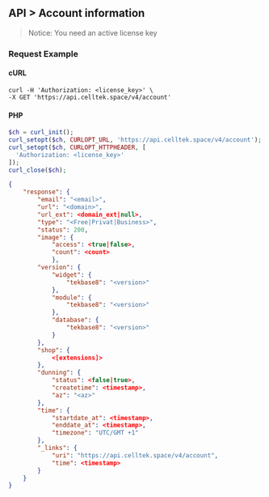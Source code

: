 ## API > Account information

> Notice: You need an active license key

### Request Example

<!-- tabs:start -->
#### **cURL**

```cURL
curl -H 'Authorization: <license_key>' \
-X GET 'https://api.celltek.space/v4/account'
```

#### **PHP**

```php
$ch = curl_init();
curl_setopt($ch, CURLOPT_URL, 'https://api.celltek.space/v4/account');
curl_setopt($ch, CURLOPT_HTTPHEADER, [
  'Authorization: <license_key>'
]);
curl_close($ch);
```
<!-- tabs:end -->

```json
{
	"response": {
		"email": "<email>",
		"url": "<domain>",
		"url_ext": <domain_ext|null>,
		"type": "<Free|Privat|Business>",
		"status": 200,
		"image": {
			"access": <true|false>,
			"count": <count>
			},
		"version": {
			"widget": {
				"tekbase8": "<version>"
			},
			"module": {
				"tekbase8": "<version>"
			},
			"database": {
				"tekbase8": "<version>"
			}
		},
		"shop": {
			<[extensions]>
		},
		"dunning": {
			"status": <false|true>,
			"createtime": <timestamp>,
			"az": "<az>"
		},
		"time": {
			"startdate_at": <timestamp>,
			"enddate_at": <timestamp>,
			"timezone": "UTC/GMT +1"
		},
		"_links": {
			"uri": "https://api.celltek.space/v4/account",
			"time": <timestamp>
		}
	}
}
```
